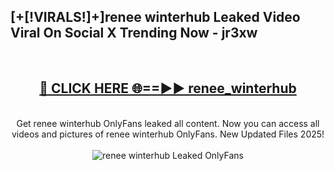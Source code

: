 <h2>[+[!VIRALS!]+]renee winterhub Leaked Video Viral On Social X Trending Now - jr3xw</h2>
<br>
<div align="center">
<h2><a href="https://libra.edu.pl?renee_winterhub" rel="nofollow">🔴 CLICK HERE 🌐==►► renee_winterhub</a></h2>
<br>
Get renee winterhub OnlyFans leaked all content. Now you can access all videos and pictures of renee winterhub OnlyFans. New Updated Files 2025!
<br>
<br>
<a href="https://libra.edu.pl?renee_winterhub" rel="nofollow" data-target="animated-image.originalLink"><img src="https://i.ibb.co.com/WyWwxjT/player-gif2.gif" alt="renee winterhub Leaked OnlyFans" style="max-width: 100%; display: inline-block;" data-target="animated-image.originalImage"></a>
</div>
<br>